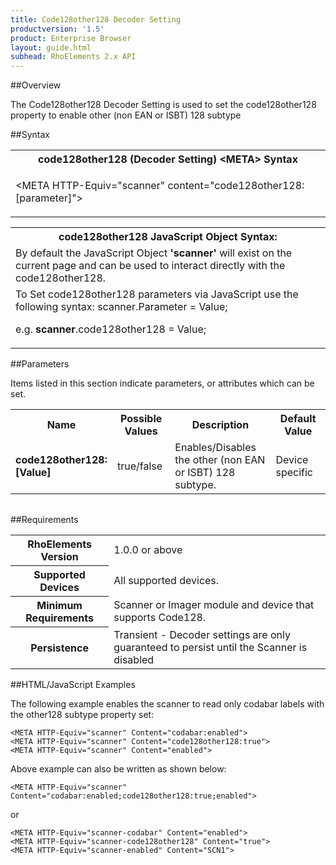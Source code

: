 ```yaml
---
title: Code128other128 Decoder Setting
productversion: '1.5'
product: Enterprise Browser
layout: guide.html
subhead: RhoElements 2.x API
---
```


##Overview

The Code128other128 Decoder Setting is used to set the code128other128 property to enable other (non EAN or ISBT) 128 subtype

##Syntax

<table class="re-table"><tr><th class="tableHeading">code128other128 (Decoder Setting) &lt;META&gt; Syntax
</th></tr><tr><td class="clsSyntaxCells clsOddRow"><p>&lt;META HTTP-Equiv="scanner" content="code128other128:[parameter]"&gt;</p></td></tr></table>
<table class="re-table"><tr><th class="tableHeading">code128other128 JavaScript Object Syntax:</th></tr><tr><td class="clsSyntaxCells clsOddRow">
By default the JavaScript Object <b>'scanner'</b> will exist on the current page and can be used to interact directly with the code128other128.
</td></tr><tr><td class="clsSyntaxCells clsEvenRow">
To Set code128other128 parameters via JavaScript use the following syntax: scanner.Parameter = Value;
<P />e.g. <b>scanner</b>.code128other128 = Value;
</td></tr></table>

##Parameters


Items listed in this section indicate parameters, or attributes which can be set.
<table class="re-table"><col width="20%" /><col width="20%" /><col width="38%" /><col width="22%" /><tr><th class="tableHeading">Name</th><th class="tableHeading">Possible Values</th><th class="tableHeading">Description</th><th class="tableHeading">Default Value</th></tr><tr><td class="clsSyntaxCells clsOddRow"><b>code128other128:[Value]
</b></td><td class="clsSyntaxCells clsOddRow">true/false</td><td class="clsSyntaxCells clsOddRow">Enables/Disables the other (non EAN or ISBT) 128 subtype.</td><td class="clsSyntaxCells clsOddRow">Device specific</td></tr></table>
<table class="re-table"><col width="78%" /><col width="8%" /><col width="1%" /><col width="5%" /><col width="1%" /><col width="5%" /><col width="2%" /></table>





##Requirements

<table class="re-table"><tr><th class="tableHeading">RhoElements Version</th><td class="clsSyntaxCell clsEvenRow">1.0.0 or above
</td></tr><tr><th class="tableHeading">Supported Devices</th><td class="clsSyntaxCell clsOddRow">All supported devices.</td></tr><tr><th class="tableHeading">Minimum Requirements</th><td class="clsSyntaxCell clsOddRow">Scanner or Imager module and device that supports Code128.</td></tr><tr><th class="tableHeading">Persistence</th><td class="clsSyntaxCell clsEvenRow">Transient - Decoder settings are only guaranteed to persist until the Scanner is disabled</td></tr></table>


##HTML/JavaScript Examples

The following example enables the scanner to read only codabar labels with the other128 subtype property set:

	<META HTTP-Equiv="scanner" Content="codabar:enabled">
	<META HTTP-Equiv="scanner" Content="code128other128:true">
	<META HTTP-Equiv="scanner" Content="enabled">
	
Above example can also be written as shown below:

	<META HTTP-Equiv="scanner" Content="codabar:enabled;code128other128:true;enabled">
	
or

	<META HTTP-Equiv="scanner-codabar" Content="enabled">
	<META HTTP-Equiv="scanner-code128other128" Content="true">
	<META HTTP-Equiv="scanner-enabled" Content="SCN1">
	






